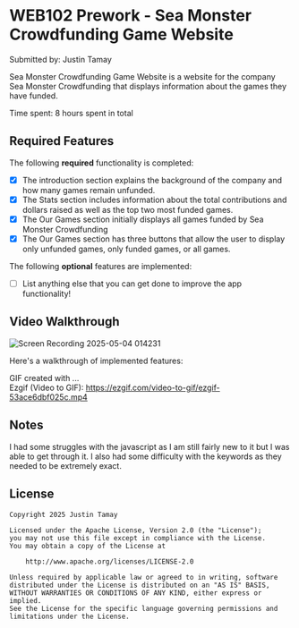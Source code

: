 # WEB102 Prework - Sea Monster Crowdfunding Game Website

Submitted by: Justin Tamay

Sea Monster Crowdfunding Game Website is a website for the company Sea Monster Crowdfunding that displays information about the games they have funded.

Time spent: 8 hours spent in total

## Required Features

The following **required** functionality is completed:

* [X] The introduction section explains the background of the company and how many games remain unfunded.
* [X] The Stats section includes information about the total contributions and dollars raised as well as the top two most funded games.
* [X] The Our Games section initially displays all games funded by Sea Monster Crowdfunding
* [X] The Our Games section has three buttons that allow the user to display only unfunded games, only funded games, or all games.

The following **optional** features are implemented:

* [ ] List anything else that you can get done to improve the app functionality!

## Video Walkthrough
![Screen Recording 2025-05-04 014231](https://github.com/user-attachments/assets/7a9b1502-2736-4cfb-8738-9380092588e7)

Here's a walkthrough of implemented features:


<!-- Replace this with whatever GIF tool you used! -->
GIF created with ...  
Ezgif (Video to GIF): https://ezgif.com/video-to-gif/ezgif-53ace6dbf025c.mp4
<!-- Recommended tools:
[Kap](https://getkap.co/) for macOS
[ScreenToGif](https://www.screentogif.com/) for Windows
[peek](https://github.com/phw/peek) for Linux. -->

## Notes

I had some struggles with the javascript as I am still fairly new to it but I was able to get through it. I also had some difficulty with the keywords as they needed to be extremely exact.

## License

    Copyright 2025 Justin Tamay

    Licensed under the Apache License, Version 2.0 (the "License");
    you may not use this file except in compliance with the License.
    You may obtain a copy of the License at

        http://www.apache.org/licenses/LICENSE-2.0

    Unless required by applicable law or agreed to in writing, software
    distributed under the License is distributed on an "AS IS" BASIS,
    WITHOUT WARRANTIES OR CONDITIONS OF ANY KIND, either express or implied.
    See the License for the specific language governing permissions and
    limitations under the License.
